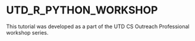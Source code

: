 # UTD_R_PYTHON_WORKSHOP
This tutorial was developed as a part of the UTD CS Outreach Professional workshop series.
